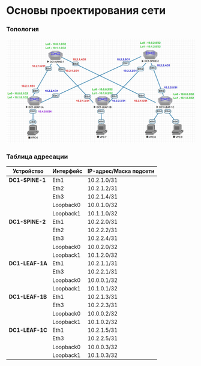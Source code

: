 # Основы проектирования сети
### Топология
![](https://github.com/devops-user/otus/blob/main/homeworks_dc/homework_03/images/topology.JPG)

### Таблица адресации
| Устройство | Интерфейс | IP-адрес/Маска подсети |
--- | --- | --- |
| **DC1-SPINE-1** | Eth1 | 10.2.1.0/31 |
|  | Eth2 | 10.2.1.2/31 |
|  | Eth3 | 10.2.1.4/31 |
|  | Loopback0 | 10.0.1.0/32 |
|  | Loopback1 | 10.1.1.0/32 |
| **DC1-SPINE-2** | Eth1 | 10.2.2.0/31 |
|  | Eth2 | 10.2.2.2/31 |
|  | Eth3 | 10.2.2.4/31 |
|  | Loopback0 | 10.0.2.0/32 |
|  | Loopback1 | 10.1.2.0/32 |
| **DC1-LEAF-1A** | Eth1 | 10.2.1.1/31 |
|  | Eth3 | 10.2.2.1/31 |
|  | Loopback0 | 10.0.0.1/32 |
|  | Loopback1 | 10.1.0.1/32 |
| **DC1-LEAF-1B** | Eth1 | 10.2.1.3/31 |
|  | Eth3 | 10.2.2.3/31 |
|  | Loopback0 | 10.0.0.2/32 |
|  | Loopback1 | 10.1.0.2/32 |
| **DC1-LEAF-1C** | Eth1 | 10.2.1.5/31 |
|  | Eth3 | 10.2.2.5/31 |
|  | Loopback0 | 10.0.0.3/32 |
|  | Loopback1 | 10.1.0.3/32 |

